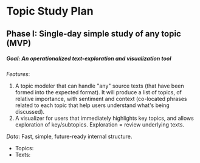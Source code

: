 # Topic Study Plan

## Phase I: Single-day simple study of any topic (MVP)
##### Goal: An operationalized text-exploration and visualization tool
_Features_:
1. A topic modeler that can handle "any" source texts (that have been formed into the expected format). It will produce a list of topics, of relative importance, with sentiment and context (co-located phrases related to each topic that help users understand what's being discussed). 
2. A visualizer for users that immediately highlights key topics, and allows exploration of key/subtopics. Exploration = review underlying texts.

_Data_: Fast, simple, future-ready internal structure.
* Topics: 
* Texts: 

